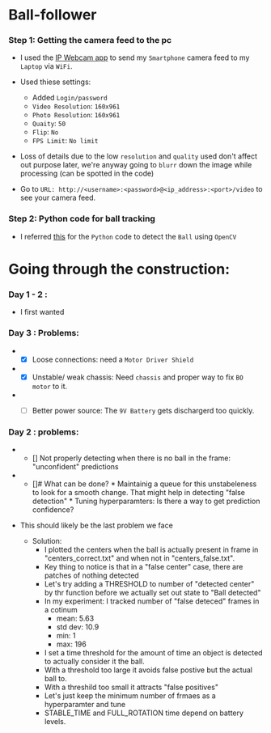 # Ball-follower

### Step 1: Getting the camera feed to the pc
* I used the [IP Webcam app](https://play.google.com/store/apps/details?id=com.pas.webcam&pcampaignid=web_share)  to send my `Smartphone` camera feed to my `Laptop` via `WiFi`.
* Used thiese settings: 
    - Added `Login/password`
    - `Video Resolution`: `160x961`
    - `Photo Resolution`: `160x961`
    - `Quaity`: `50`
    - `Flip`: `No`
    - `FPS Limit`: `No limit`
   
* Loss of details due to the low `resolution` and `quality` used don't affect out purpose later, we're anyway going to `blurr` down the image while processing (can be spotted in the code)
* Go to `URL: http://<username>:<password>@<ip_address>:<port>/video` to see your camera feed.

### Step 2: Python code for ball tracking
* I referred [this](https://pyimagesearch.com/2015/09/14/ball-tracking-with-opencv/) for the `Python` code to detect the `Ball` using `OpenCV`
 

# Going through the construction:
###  Day 1 - 2 :
* I first wanted 

###  Day 3 : Problems:
* - [x] Loose connections: need a `Motor Driver Shield` 
* - [x] Unstable/ weak chassis: Need `chassis` and proper way to fix `BO motor` to it. 
* - [ ] Better power source: The `9V Battery` gets dischargerd too quickly.  



### Day 2 : problems:
* - [] Not properly detecting when there is no ball in the frame: "unconfident" predictions 
* - []# What can be done?
        * Maintainig a queue for this unstabeleness to look for a smooth change. That might help in detecting "false detection"
        * Tuning hyperparamters: Is there a way to get prediction confidence?
* This should likely be the last problem we face

    * Solution:
        * I plotted the centers when the ball is actually present in frame in "centers_correct.txt" and when not in "centers_false.txt".
        * Key thing to notice is that in a "false center" case, there are patches of nothing detected 
        * Let's try adding a THRESHOLD to number of "detected center" by thr function before we actually set out state to "Ball detected"  
        * In my experiment: I tracked number of "false deteced" frames in a cotinum
            * mean: 5.63
            * std dev: 10.9
            * min: 1
            * max: 196
        * I set a time threshold for the amount of time an object is detected to actually consider it the ball. 
        * With a threshold too large it avoids false postive but the actual ball to.
        * With a threshild too small it attracts "false positives"
        * Let's just keep the minimum number of frmaes as a hyperparamter and tune
        * STABLE_TIME and FULL_ROTATION time depend on battery levels.
 